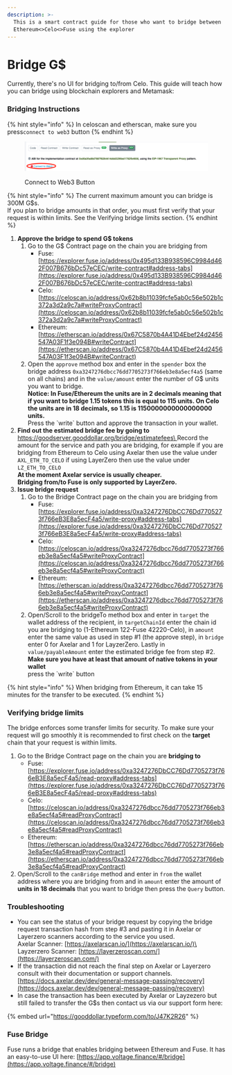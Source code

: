 ```yaml
---
description: >-
  This is a smart contract guide for those who want to bridge between
  Ethereum<>Celo<>Fuse using the explorer
---
```


# Bridge G$

Currently, there's no UI for bridging to/from Celo. This guide will teach how you can bridge using blockchain explorers and Metamask:

### Bridging Instructions

{% hint style="info" %}
In celoscan and etherscan, make sure you press`connect to web3` button
{% endhint %}

<figure><img src="../.gitbook/assets/image.png" alt=""><figcaption><p>Connect to Web3 Button</p></figcaption></figure>

{% hint style="info" %}
The current maximum amount you can bridge is 300M G$s.\
If you plan to bridge amounts in that order, you must first verify that your request is within limits. See the Verifying bridge limits section.
{% endhint %}

1. **Approve the bridge to spend G$ tokens**
   1. Go to the G$ Contract page on the chain you are bridging from
      * Fuse: [https://explorer.fuse.io/address/0x495d133B938596C9984d462F007B676bDc57eCEC/write-contract#address-tabs](https://explorer.fuse.io/address/0x495d133B938596C9984d462F007B676bDc57eCEC/write-contract#address-tabs)
      * Celo: [https://celoscan.io/address/0x62b8b11039fcfe5ab0c56e502b1c372a3d2a9c7a#writeProxyContract](https://celoscan.io/address/0x62b8b11039fcfe5ab0c56e502b1c372a3d2a9c7a#writeProxyContract)
      * Ethereum: [https://etherscan.io/address/0x67C5870b4A41D4Ebef24d2456547A03F1f3e094B#writeContract](https://etherscan.io/address/0x67C5870b4A41D4Ebef24d2456547A03F1f3e094B#writeContract)
   2. Open the `approve` method box and enter in the `spender` box the bridge address `0xa3247276dbcc76dd7705273f766eb3e8a5ecf4a5` (same on all chains) and in the `value/amount` enter the number of G$ units you want to bridge.\
      **Notice: In Fuse/Ethereum the units are in 2 decimals meaning that if you want to bridge 1.15 tokens this is equal to 115 units. On Celo the units are in 18 decimals, so 1.15 is 1150000000000000000 units.**\
      Press the \`write\` button and approve the transaction in your wallet.
2. **Find out the estimated bridge fee by going to** [https://goodserver.gooddollar.org/bridge/estimatefees\
   ](https://goodserver.gooddollar.org/bridge/estimatefees)Record the amount for the service and path you are bridging, for example if you are bridging from Ethereum to Celo using Axelar then use the value under `AXL_ETH_TO_CELO` if using LayerZero then use the value under `LZ_ETH_TO_CELO`\
   **At the moment Axelar service is usually cheaper.**\
   **Bridging from/to Fuse is only supported by LayerZero.**
3. **Issue bridge request**
   1. Go to the Bridge Contract page on the chain you are bridging from
      * Fuse: [https://explorer.fuse.io/address/0xa3247276DbCC76Dd7705273f766eB3E8a5ecF4a5/write-proxy#address-tabs](https://explorer.fuse.io/address/0xa3247276DbCC76Dd7705273f766eB3E8a5ecF4a5/write-proxy#address-tabs)
      * Celo: [https://celoscan.io/address/0xa3247276dbcc76dd7705273f766eb3e8a5ecf4a5#writeProxyContract](https://celoscan.io/address/0xa3247276dbcc76dd7705273f766eb3e8a5ecf4a5#writeProxyContract)
      * Ethereum: [https://etherscan.io/address/0xa3247276dbcc76dd7705273f766eb3e8a5ecf4a5#writeProxyContract](https://etherscan.io/address/0xa3247276dbcc76dd7705273f766eb3e8a5ecf4a5#writeProxyContract)
   2. Open/Scroll to the bridgeTo method box and enter in `target` the wallet address of the recipient, in `targetChainId` enter the chain id you are bridging to (1-Ethereum 122-Fuse 42220-Celo), in `amount` enter the same value as used in step #1 (the approve step), in `bridge` enter 0 for Axelar and 1 for LayzerZero. Lastly in `value/payableAmount` enter the estimated bridge fee from step #2.\
      **Make sure you have at least that amount of native tokens in your wallet**\
      press the \`write\` button

{% hint style="info" %}
When bridging from Ethereum, it can take 15 minutes for the transfer to be executed.
{% endhint %}

###

### Verifying bridge limits

The bridge enforces some transfer limits for security. To make sure your request will go smoothly it is recommended to first check on the **target** chain that your request is within limits.

1. Go to the Bridge Contract page on the chain you are **bridging to**
   * Fuse: [https://explorer.fuse.io/address/0xa3247276DbCC76Dd7705273f766eB3E8a5ecF4a5/read-proxy#address-tabs](https://explorer.fuse.io/address/0xa3247276DbCC76Dd7705273f766eB3E8a5ecF4a5/read-proxy#address-tabs)
   * Celo: [https://celoscan.io/address/0xa3247276dbcc76dd7705273f766eb3e8a5ecf4a5#readProxyContract](https://celoscan.io/address/0xa3247276dbcc76dd7705273f766eb3e8a5ecf4a5#readProxyContract)
   * Ethereum: [https://etherscan.io/address/0xa3247276dbcc76dd7705273f766eb3e8a5ecf4a5#readProxyContract](https://etherscan.io/address/0xa3247276dbcc76dd7705273f766eb3e8a5ecf4a5#readProxyContract)
2. Open/Scroll to the `canBridge` method and enter in `from` the wallet address where you are bridging from and in `amount` enter the amount of **units in 18 decimals** that you want to bridge then press the `Query` button.

### Troubleshooting

* You can see the status of your bridge request by copying the bridge request transaction hash from step #3 and pasting it in Axelar or Layerzero scanners according to the service you used.\
  Axelar Scanner: [https://axelarscan.io/](https://axelarscan.io/)\
  Layzerzero Scanner: [https://layerzeroscan.com/](https://layerzeroscan.com/)
* If the transaction did not reach the final step on Axelar or Layerzero consult with their documentation or support channels.\
  [https://docs.axelar.dev/dev/general-message-passing/recovery](https://docs.axelar.dev/dev/general-message-passing/recovery)
* In case the transaction has been executed by Axelar or Layzezero but still failed to transfer the G$s then contact us via our support form here:



{% embed url="https://gooddollar.typeform.com/to/J47K2R26" %}

### Fuse Bridge

Fuse runs a bridge that enables bridging between Ethereum and Fuse. It has an easy-to-use UI here: [https://app.voltage.finance/#/bridge](https://app.voltage.finance/#/bridge)
